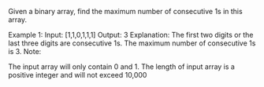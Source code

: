 Given a binary array, find the maximum number of consecutive 1s in this array.

Example 1:
Input: [1,1,0,1,1,1]
Output: 3
Explanation: The first two digits or the last three digits are consecutive 1s.
    The maximum number of consecutive 1s is 3.
Note:

The input array will only contain 0 and 1.
The length of input array is a positive integer and will not exceed 10,000